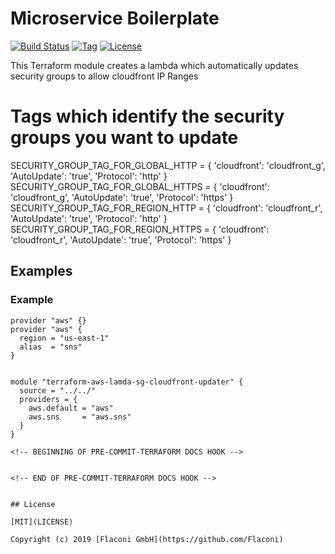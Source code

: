 # Microservice Boilerplate

[![Build Status](https://travis-ci.com/Flaconi/terraform-aws-lamda-sg-cloudfront-updater.svg?branch=master)](https://travis-ci.com/Flaconi/terraform-aws-lamda-sg-cloudfront-updater)
[![Tag](https://img.shields.io/github/tag/Flaconi/terraform-aws-lamda-sg-cloudfront-updater.svg)](https://github.com/Flaconi/terraform-aws-lamda-sg-cloudfront-updater/releases)
[![License](https://img.shields.io/badge/license-MIT-blue.svg)](https://opensource.org/licenses/MIT)

This Terraform module creates a lambda which automatically updates security groups to allow cloudfront IP Ranges

# Tags which identify the security groups you want to update
SECURITY_GROUP_TAG_FOR_GLOBAL_HTTP = { 'cloudfront': 'cloudfront_g', 'AutoUpdate': 'true', 'Protocol': 'http' }
SECURITY_GROUP_TAG_FOR_GLOBAL_HTTPS = { 'cloudfront': 'cloudfront_g', 'AutoUpdate': 'true', 'Protocol': 'https' }
SECURITY_GROUP_TAG_FOR_REGION_HTTP = { 'cloudfront': 'cloudfront_r', 'AutoUpdate': 'true', 'Protocol': 'http' }
SECURITY_GROUP_TAG_FOR_REGION_HTTPS = { 'cloudfront': 'cloudfront_r', 'AutoUpdate': 'true', 'Protocol': 'https' }

## Examples

### Example

```hcl
provider "aws" {}
provider "aws" {
  region = "us-east-1"
  alias  = "sns"
}


module "terraform-aws-lamda-sg-cloudfront-updater" {
  source = "../../"
  providers = {
    aws.default = "aws"
    aws.sns     = "aws.sns"
  }
}

<!-- BEGINNING OF PRE-COMMIT-TERRAFORM DOCS HOOK -->


<!-- END OF PRE-COMMIT-TERRAFORM DOCS HOOK -->


## License

[MIT](LICENSE)

Copyright (c) 2019 [Flaconi GmbH](https://github.com/Flaconi)
